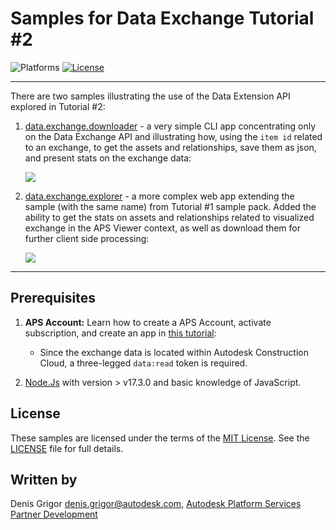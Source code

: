 # Samples for Data Exchange Tutorial #2

![Platforms](https://img.shields.io/badge/platform-windows%20%7C%20osx%20%7C%20linux-lightgray.svg)
[![License](http://img.shields.io/:license-mit-blue.svg)](http://opensource.org/licenses/MIT)

---

There are two samples illustrating the use of the Data Extension API explored in Tutorial #2:

1. [data.exchange.downloader](./data.exchange.downloader) - a very simple CLI app concentrating only on the Data Exchange API and illustrating how, using the `item id` related to an exchange, to get the assets and relationships, save them as json, and present stats on the exchange data:
    
    ![](././data.exchange.downloader/img/screenshot.png)
    
2. [data.exchange.explorer](./data.exchange.explorer) - a more complex web app extending the sample (with the same name) from Tutorial #1 sample pack. Added the ability to get the stats on assets and relationships related to visualized exchange in the APS Viewer context, as well as download them for further client side processing:

    ![](./data.exchange.explorer/img/screenshot.png)

---

## Prerequisites

1. **APS Account:** Learn how to create a APS Account, activate subscription, and create an app in [this tutorial](http://learnforge.autodesk.io/#/account/):
    
   - Since the exchange data is located within Autodesk Construction Cloud, a three-legged `data:read` token is required.

2. [Node.Js](https://nodejs.org) with version > v17.3.0 and basic knowledge of JavaScript.

## License

These samples are licensed under the terms of the [MIT License](http://opensource.org/licenses/MIT). See the [LICENSE](LICENSE) file for full details.

## Written by

Denis Grigor [denis.grigor@autodesk.com](denis.grigor@autodesk.com), [Autodesk Platform Services Partner Development](http://forge.autodesk.com)
